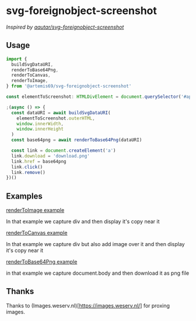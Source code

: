 # svg-foreignobject-screenshot

_Inspired by [aautar/svg-foreignobject-screenshot](https://github.com/aautar/svg-foreignobject-screenshot)_

## Usage

```ts
import {
  buildSvgDataURI,
  renderToBase64Png,
  renderToCanvas,
  renderToImage,
} from '@artemis69/svg-foreignobject-screenshot'

const elementToScreenshot: HTMLDivElement = document.querySelector('#app')

;(async () => {
  const dataURI = await buildSvgDataURI(
    elementToScreenshot.outerHTML,
    window.innerWidth,
    window.innerHeight
  )
  const base64png = await renderToBase64Png(dataURI)

  const link = document.createElement('a')
  link.download = 'download.png'
  link.href = base64png
  link.click()
  link.remove()
})()
```

## Examples

[renderToImage example](https://stackblitz.com/edit/svg-foreignobject-screenshot-render-to-image?file=index.ts)

In that example we capture div and then display it's copy near it

[renderToCanvas example](https://stackblitz.com/edit/svg-foreignobject-screenshot-render-to-canvas?file=index.ts)

In that example we capture div but also add image over it and then display it's copy near it

[renderToBase64Png example](https://stackblitz.com/edit/svg-foreignobject-screenshot-render-to-base64-png?file=index.ts)

in that example we capture document.body and then download it as png file

## Thanks

Thanks to (Images.weserv.nl)[https://images.weserv.nl/] for proxing images.
